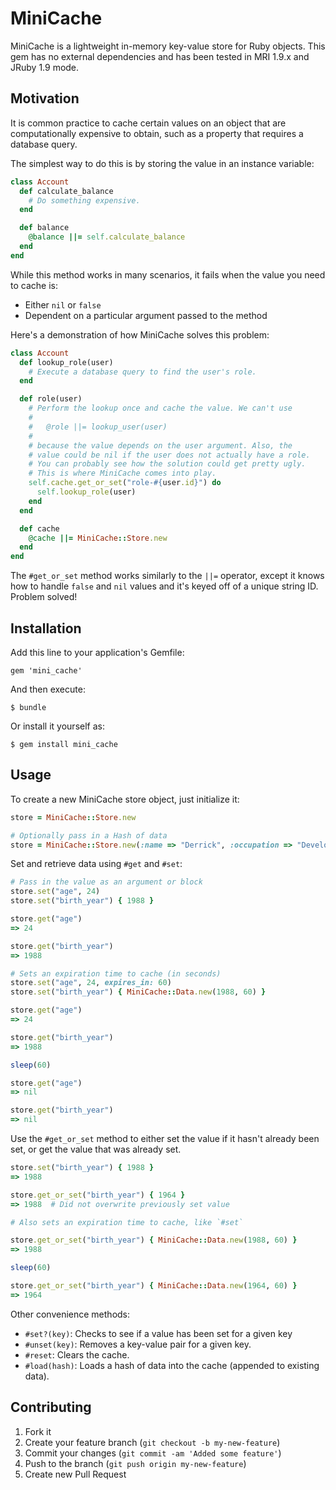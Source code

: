 # MiniCache

MiniCache is a lightweight in-memory key-value store for Ruby objects.
This gem has no external dependencies and has been tested in MRI 1.9.x and
JRuby 1.9 mode.

## Motivation

It is common practice to cache certain values on an object that are
computationally expensive to obtain, such as a property that requires a
database query.

The simplest way to do this is by storing the value in an instance variable:

```ruby
class Account
  def calculate_balance
    # Do something expensive.
  end

  def balance
    @balance ||= self.calculate_balance
  end
end
```

While this method works in many scenarios, it fails when the value you
need to cache is:

- Either `nil` or `false`
- Dependent on a particular argument passed to the method

Here's a demonstration of how MiniCache solves this problem:

```ruby
class Account
  def lookup_role(user)
    # Execute a database query to find the user's role.
  end

  def role(user)
    # Perform the lookup once and cache the value. We can't use
    #
    #   @role ||= lookup_user(user)
    #
    # because the value depends on the user argument. Also, the
    # value could be nil if the user does not actually have a role.
    # You can probably see how the solution could get pretty ugly.
    # This is where MiniCache comes into play.
    self.cache.get_or_set("role-#{user.id}") do
      self.lookup_role(user)
    end
  end

  def cache
    @cache ||= MiniCache::Store.new
  end
end
```

The `#get_or_set` method works similarly to the `||=` operator, except it
knows how to handle `false` and `nil` values and it's keyed off of a unique string ID.
Problem solved!

## Installation

Add this line to your application's Gemfile:

    gem 'mini_cache'

And then execute:

    $ bundle

Or install it yourself as:

    $ gem install mini_cache

## Usage

To create a new MiniCache store object, just initialize it:

```ruby
store = MiniCache::Store.new

# Optionally pass in a Hash of data
store = MiniCache::Store.new(:name => "Derrick", :occupation => "Developer")
```

Set and retrieve data using `#get` and `#set`:

```ruby
# Pass in the value as an argument or block
store.set("age", 24)
store.set("birth_year") { 1988 }

store.get("age")
=> 24

store.get("birth_year")
=> 1988

# Sets an expiration time to cache (in seconds)
store.set("age", 24, expires_in: 60)
store.set("birth_year") { MiniCache::Data.new(1988, 60) }

store.get("age")
=> 24

store.get("birth_year")
=> 1988

sleep(60)

store.get("age")
=> nil

store.get("birth_year")
=> nil
```

Use the `#get_or_set` method to either set the value if it hasn't already been
set, or get the value that was already set.

```ruby
store.set("birth_year") { 1988 }
=> 1988

store.get_or_set("birth_year") { 1964 }
=> 1988  # Did not overwrite previously set value

# Also sets an expiration time to cache, like `#set`

store.get_or_set("birth_year") { MiniCache::Data.new(1988, 60) }
=> 1988

sleep(60)

store.get_or_set("birth_year") { MiniCache::Data.new(1964, 60) }
=> 1964
```

Other convenience methods:

- `#set?(key)`: Checks to see if a value has been set for a given key
- `#unset(key)`: Removes a key-value pair for a given key.
- `#reset`: Clears the cache.
- `#load(hash)`: Loads a hash of data into the cache (appended to existing data).

## Contributing

1. Fork it
2. Create your feature branch (`git checkout -b my-new-feature`)
3. Commit your changes (`git commit -am 'Added some feature'`)
4. Push to the branch (`git push origin my-new-feature`)
5. Create new Pull Request
